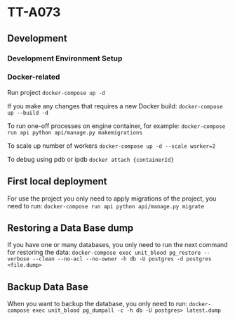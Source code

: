 # TT-A073

## Development

### Development Environment Setup

### Docker-related

Run project
`docker-compose up -d`

If you make any changes that requires a new Docker build:
`docker-compose up --build -d`

To run one-off processes on engine container, for example:
`docker-compose run api python api/manage.py makemigrations`

To scale up number of workers
`docker-compose up -d --scale worker=2`

To debug using pdb or ipdb
`docker attach {containerId}`

## First local deployment

For use the project you only need to apply migrations of the project, you need to run:
`docker-compose run api python api/manage.py migrate`

## Restoring a Data Base dump

If you have one or many databases, you only need to run the next command for restoring the data:
`docker-compose exec unit_blood pg_restore --verbose --clean --no-acl --no-owner -h db -U postgres -d postgres <file.dump>`

## Backup Data Base

When you want to backup the database, you only need to run:
`docker-compose exec unit_blood pg_dumpall -c -h db -U postgres> latest.dump`
